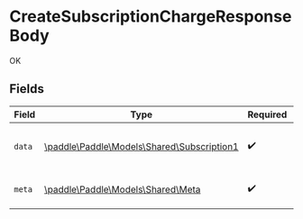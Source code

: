 # CreateSubscriptionChargeResponseBody

OK


## Fields

| Field                                                                              | Type                                                                               | Required                                                                           | Description                                                                        |
| ---------------------------------------------------------------------------------- | ---------------------------------------------------------------------------------- | ---------------------------------------------------------------------------------- | ---------------------------------------------------------------------------------- |
| `data`                                                                             | [\paddle\Paddle\Models\Shared\Subscription1](../../Models/Shared/Subscription1.md) | :heavy_check_mark:                                                                 | Represents a subscription entity.                                                  |
| `meta`                                                                             | [\paddle\Paddle\Models\Shared\Meta](../../Models/Shared/Meta.md)                   | :heavy_check_mark:                                                                 | Information about this response.                                                   |
